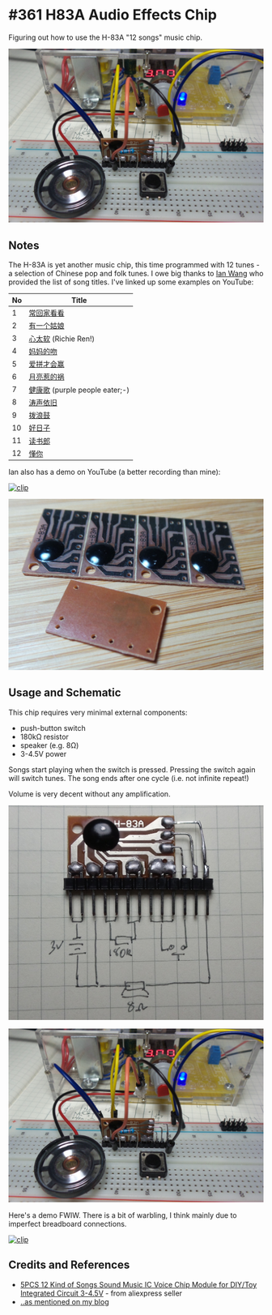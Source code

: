 # #361 H83A Audio Effects Chip

Figuring out how to use the H-83A "12 songs" music chip.

![Build](./assets/H83A_build.jpg?raw=true)

## Notes

The H-83A is yet another music chip, this time programmed with 12 tunes - a selection of Chinese pop and folk tunes.
I owe big thanks to [Ian Wang](https://github.com/whc2001) who provided the list of song titles.
I've linked up some examples on YouTube:

| No | Title |
|----|-------|
| 1  | [常回家看看](https://youtu.be/yxcu3cjk27E) |
| 2  | [有一个姑娘](https://youtu.be/jcLIhYfXrs8) |
| 3  | [心太软](https://youtu.be/ZSWeurc1yMw) (Richie Ren!) |
| 4  | [妈妈的吻](https://youtu.be/AmDgzz-_0Ak) |
| 5  | [爱拼才会赢](https://youtu.be/Lrf20rQzhp0) |
| 6  | [月亮惹的祸](https://youtu.be/1YJ8wSH6HBU) |
| 7  | [健康歌](https://youtu.be/21u1_SRIkyI) (purple people eater;-)
| 8  | [涛声依旧](https://youtu.be/S8XyCNtqucg) |
| 9  | [拨浪鼓](https://youtu.be/Gc2DBbQkKz0) |
| 10 | [好日子](https://youtu.be/H74aVKUJmrc) |
| 11 | [读书郎](https://youtu.be/eAjudMl7dqk) |
| 12 | [懂你](https://youtu.be/53JidyqBQWY) |

Ian also has a demo on YouTube (a better recording than mine):

[![clip](https://img.youtube.com/vi/CIWCA4LYstM/0.jpg)](https://www.youtube.com/watch?v=CIWCA4LYstM)

![H83A_chip](./assets/H83A_chip.jpg?raw=true)

## Usage and Schematic

This chip requires very minimal external components:

* push-button switch
* 180kΩ resistor
* speaker (e.g. 8Ω)
* 3-4.5V power

Songs start playing when the switch is pressed. Pressing the switch again will switch tunes.
The song ends after one cycle (i.e. not infinite repeat!)

Volume is very decent without any amplification.

![Schematic](./assets/H83A_schematic.jpg?raw=true)

![Build](./assets/H83A_build.jpg?raw=true)

Here's a demo FWIW. There is a bit of warbling, I think mainly due to imperfect breadboard connections.

[![clip](https://img.youtube.com/vi/mdSMwFA3bzw/0.jpg)](https://www.youtube.com/watch?v=mdSMwFA3bzw)


## Credits and References

* [5PCS 12 Kind of Songs Sound Music IC Voice Chip Module for DIY/Toy Integrated Circuit 3-4.5V](https://www.aliexpress.com/item/5PCS-12-Kind-of-Sound-Music-IC-Voice-Chip-Module-for-DIY-Toy-Integrated-Circuit-3/32658454214.html) - from aliexpress seller
* [..as mentioned on my blog](https://blog.tardate.com/2017/12/leap362-h-83a-12-song-music-chip.html)

